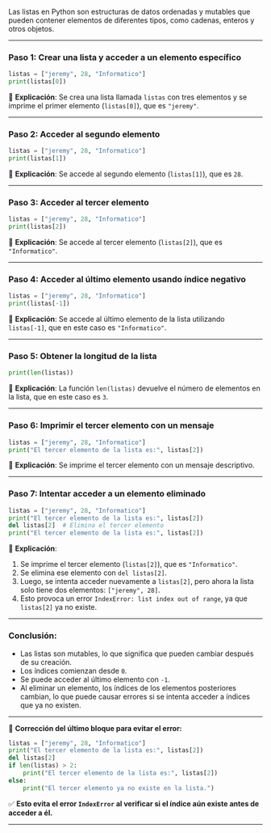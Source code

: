 Las listas en Python son estructuras de datos ordenadas y mutables que pueden contener elementos de diferentes tipos, como cadenas, enteros y otros objetos. 

---

### Paso 1: Crear una lista y acceder a un elemento específico

```python
listas = ["jeremy", 28, "Informatico"]
print(listas[0])
```

📌 **Explicación**: Se crea una lista llamada `listas` con tres elementos y se imprime el primer elemento (`listas[0]`), que es `"jeremy"`.

---

### Paso 2: Acceder al segundo elemento

```python
listas = ["jeremy", 28, "Informatico"]
print(listas[1])
```

📌 **Explicación**: Se accede al segundo elemento (`listas[1]`), que es `28`.

---

### Paso 3: Acceder al tercer elemento

```python
listas = ["jeremy", 28, "Informatico"]
print(listas[2])
```

📌 **Explicación**: Se accede al tercer elemento (`listas[2]`), que es `"Informatico"`.

---

### Paso 4: Acceder al último elemento usando índice negativo

```python
listas = ["jeremy", 28, "Informatico"]
print(listas[-1])
```

📌 **Explicación**: Se accede al último elemento de la lista utilizando `listas[-1]`, que en este caso es `"Informatico"`.

---

### Paso 5: Obtener la longitud de la lista

```python
print(len(listas))
```

📌 **Explicación**: La función `len(listas)` devuelve el número de elementos en la lista, que en este caso es `3`.

---

### Paso 6: Imprimir el tercer elemento con un mensaje

```python
listas = ["jeremy", 28, "Informatico"]
print("El tercer elemento de la lista es:", listas[2])
```

📌 **Explicación**: Se imprime el tercer elemento con un mensaje descriptivo.

---

### Paso 7: Intentar acceder a un elemento eliminado

```python
listas = ["jeremy", 28, "Informatico"]
print("El tercer elemento de la lista es:", listas[2])
del listas[2]  # Elimina el tercer elemento
print("El tercer elemento de la lista es:", listas[2])
```

📌 **Explicación**:

1. Se imprime el tercer elemento (`listas[2]`), que es `"Informatico"`.
2. Se elimina ese elemento con `del listas[2]`.
3. Luego, se intenta acceder nuevamente a `listas[2]`, pero ahora la lista solo tiene dos elementos: `["jeremy", 28]`.
4. Esto provoca un error `IndexError: list index out of range`, ya que `listas[2]` ya no existe.

---

### Conclusión:

- Las listas son mutables, lo que significa que pueden cambiar después de su creación.
- Los índices comienzan desde `0`.
- Se puede acceder al último elemento con `-1`.
- Al eliminar un elemento, los índices de los elementos posteriores cambian, lo que puede causar errores si se intenta acceder a índices que ya no existen.

---

📌 **Corrección del último bloque para evitar el error:**

```python
listas = ["jeremy", 28, "Informatico"]
print("El tercer elemento de la lista es:", listas[2])
del listas[2]
if len(listas) > 2:
    print("El tercer elemento de la lista es:", listas[2])
else:
    print("El tercer elemento ya no existe en la lista.")
```

✅ **Esto evita el error `IndexError` al verificar si el índice aún existe antes de acceder a él.**

---
